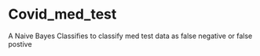 # Covid_med_test

A Naive Bayes Classifies to classify med test data as false negative or false postive
